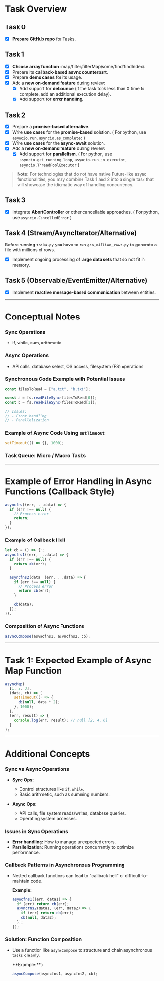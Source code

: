 # Task Overview

## Task 0
- [x] **Prepare GitHub repo** for Tasks.

## Task 1
- [x] **Choose array function** (map/filter/filterMap/some/find/findIndex).
- [x] Prepare its **callback-based async counterpart**.
- [x] Prepare **demo cases** for its usage.
- [x] Add a **new on-demand feature** during review:
  - [x] Add support for **debounce** (if the task took less than X time to complete, add an additional execution delay).
  - [x] Add support for **error handling**.
## Task 2
- [x] Prepare a **promise-based alternative**.
- [x] Write **use cases** for the **promise-based** solution. ( For python, use `asyncio.run`, `asyncio.as_completed` )
- [x] Write **use cases** for the **async-await** solution.
- [x] Add a **new on-demand feature** during review:
  - [x] Add support for **parallelism**. ( For python, use `asyncio.get_running_loop`, `asyncio.run_in_executor`, `asyncio.ThreadPoolExecutor` )

> **Note:** For technologies that do not have native Future-like async functionalities, you may combine Task 1 and 2 into a single task that will showcase the idiomatic way of handling concurrency.

## Task 3
- [x] Integrate **AbortController** or other cancellable approaches. ( For python, use `asyncio.CancelledError` )

## Task 4 (Stream/AsyncIterator/Alternative)
Before running `task4.py` you have to run `gen_million_rows.py` to generate a file with millions of rows.
- [x] Implement ongoing processing of **large data sets** that do not fit in memory.

## Task 5 (Observable/EventEmitter/Alternative)
- [x] Implement **reactive message-based communication** between entities.

---

# Conceptual Notes

### Sync Operations
- if, while, sum, arithmetic

### Async Operations
- API calls, database select, OS access, filesystem (FS) operations

### Synchronous Code Example with Potential Issues
```js
const filesToRead = ["a.txt", "b.txt"];

const a = fs.readFileSync(filesToRead[0]);
const b = fs.readFileSync(filesToRead[1]);

// Issues:
// - Error handling
// - Parallelization
```

### Example of Async Code Using `setTimeout`
```js
setTimeout(() => {}, 1000);
```

### Task Queue: Micro / Macro Tasks

---

# Example of Error Handling in Async Functions (Callback Style)
```js
asyncfns((err, ...data) => {
  if (err !== null) {
    // Process error
    return;
  }
});
```

### Example of Callback Hell
```js
let cb = () => {};
asyncfns1((err, ...data) => {
  if (err !== null) {
    return cb(err);
  }

  asyncfns2(data, (err, ...data) => {
    if (err !== null) {
      // Process error
      return cb(err);
    }

    cb(data);
  });
});
```

### Composition of Async Functions
```js
asyncCompose(asyncfns1, asyncfns2, cb);
```

---

# Task 1: Expected Example of Async Map Function
```js
asyncMap(
  [1, 2, 3],
  (data, cb) => {
    setTimeout(() => {
      cb(null, data * 2);
    }, 1000);
  },
  (err, result) => {
    console.log(err, result); // null [2, 4, 6]
  }
);
```

---

# Additional Concepts

### Sync vs Async Operations

- **Sync Ops:**
  - Control structures like `if`, `while`.
  - Basic arithmetic, such as summing numbers.
  
- **Async Ops:**
  - API calls, file system reads/writes, database queries.
  - Operating system accesses.

### Issues in Sync Operations
- **Error handling:** How to manage unexpected errors.
- **Parallelization:** Running operations concurrently to optimize performance.

### Callback Patterns in Asynchronous Programming
- Nested callback functions can lead to "callback hell" or difficult-to-maintain code.
  
  **Example:**
  ```js
  asyncfns1((err, data1) => {
    if (err) return cb(err);
    asyncfns2(data1, (err, data2) => {
      if (err) return cb(err);
      cb(null, data2);
    });
  });
  ```

### Solution: Function Composition
- Use a function like `asyncCompose` to structure and chain asynchronous tasks cleanly.

  **Example:**c
  ```js
  asyncCompose(asyncfns1, asyncfns2, cb);
  ```